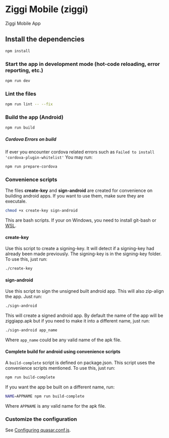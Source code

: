 # Ziggi Mobile (ziggi)

Ziggi Mobile App

## Install the dependencies
```bash
npm install
```

### Start the app in development mode (hot-code reloading, error reporting, etc.)
```bash
npm run dev
```

### Lint the files
```bash
npm run lint -- --fix
```

### Build the app (Android)
```bash
npm run build
```
##### Cordova Errors on build
If ever you encounter cordova related errors such as `Failed to install 'cordova-plugin-whitelist'`
You may run:
```bash
npm run prepare-cordova
```

### Convenience scripts
The files __create-key__ and __sign-android__ are created for convenience on building android apps. If you want to use them, make sure they are executale. 
```bash
chmod +x create-key sign-android
```
This are bash scripts. If your on Windows, you need to install git-bash or [WSL](https://docs.microsoft.com/en-us/windows/wsl/install-win10).

#### create-key
Use this script to create a signing-key. It will detect if a signing-key had already been made previously. The signing-key is in the signing-key folder. To use this, just run:
```bash
./create-key
```
#### sign-android
Use this script to sign the unsigned built android app. This will also zip-align the app. Just run:
```bash
./sign-android
```
This will create a signed android app. By default the name of the app will be ziggiapp.apk but if you need to make it into a different name, just run:
```bash
./sign-android app_name
```
Where `app_name` could be any valid name of the apk file.

#### Complete build for android using convenience scripts
A `build-complete` script is defined on package.json. This script uses the convenience scripts mentioned.
To use this, just run:
```bash
npm run build-complete
```
If you want the app be built on a different name, run:
```bash
NAME=APPNAME npm run build-complete
```
Where `APPNAME` is any valid name for the apk file.


### Customize the configuration
See [Configuring quasar.conf.js](https://quasar.dev/quasar-cli/quasar-conf-js).
